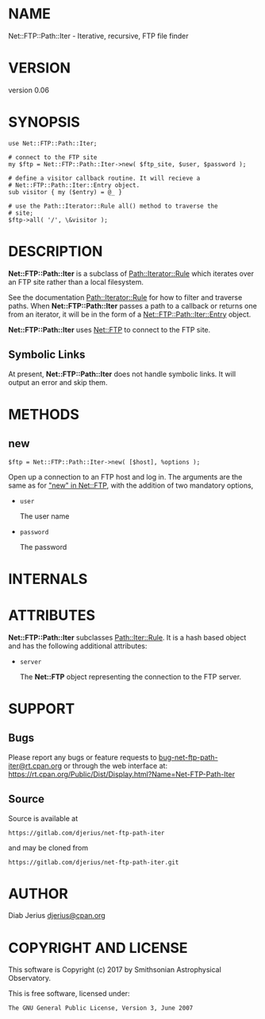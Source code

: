 # NAME

Net::FTP::Path::Iter - Iterative, recursive, FTP file finder

# VERSION

version 0.06

# SYNOPSIS

    use Net::FTP::Path::Iter;

    # connect to the FTP site
    my $ftp = Net::FTP::Path::Iter->new( $ftp_site, $user, $password );

    # define a visitor callback routine. It will recieve a
    # Net::FTP::Path::Iter::Entry object.
    sub visitor { my ($entry) = @_ }

    # use the Path::Iterator::Rule all() method to traverse the
    # site;
    $ftp->all( '/', \&visitor );

# DESCRIPTION

**Net::FTP::Path::Iter** is a subclass of [Path::Iterator::Rule](https://metacpan.org/pod/Path%3A%3AIterator%3A%3ARule) which
iterates over an FTP site rather than a local filesystem.

See the documentation [Path::Iterator::Rule](https://metacpan.org/pod/Path%3A%3AIterator%3A%3ARule) for how to filter and
traverse paths.  When **Net::FTP::Path::Iter** passes a path to a callback or
returns one from an iterator, it will be in the form of a
[Net::FTP::Path::Iter::Entry](https://metacpan.org/pod/Net%3A%3AFTP%3A%3APath%3A%3AIter%3A%3AEntry) object.

**Net::FTP::Path::Iter** uses [Net::FTP](https://metacpan.org/pod/Net%3A%3AFTP) to connect to the FTP site.

## Symbolic Links

At present, **Net::FTP::Path::Iter** does not handle symbolic links. It will
output an error and skip them.

# METHODS

## new

    $ftp = Net::FTP::Path::Iter->new( [$host], %options );

Open up a connection to an FTP host and log in.  The arguments
are the same as for ["new" in Net::FTP](https://metacpan.org/pod/Net%3A%3AFTP#new), with the addition of two
mandatory options,

- `user`

    The user name

- `password`

    The password

# INTERNALS

# ATTRIBUTES

**Net::FTP::Path::Iter** subclasses [Path::Iter::Rule](https://metacpan.org/pod/Path%3A%3AIter%3A%3ARule). It is a hash based object
and has the following additional attributes:

- `server`

    The **Net::FTP** object representing the connection to the FTP server.

# SUPPORT

## Bugs

Please report any bugs or feature requests to bug-net-ftp-path-iter@rt.cpan.org  or through the web interface at: https://rt.cpan.org/Public/Dist/Display.html?Name=Net-FTP-Path-Iter

## Source

Source is available at

    https://gitlab.com/djerius/net-ftp-path-iter

and may be cloned from

    https://gitlab.com/djerius/net-ftp-path-iter.git

# AUTHOR

Diab Jerius <djerius@cpan.org>

# COPYRIGHT AND LICENSE

This software is Copyright (c) 2017 by Smithsonian Astrophysical Observatory.

This is free software, licensed under:

    The GNU General Public License, Version 3, June 2007
